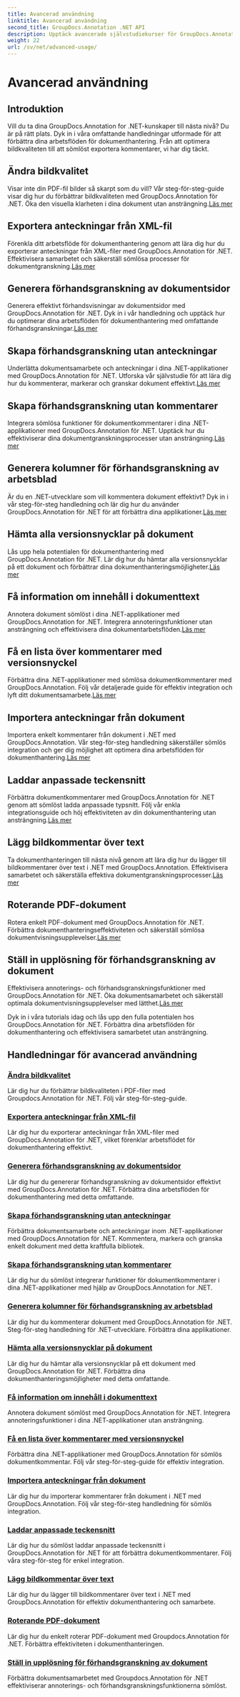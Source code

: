 ```yaml
---
title: Avancerad användning
linktitle: Avancerad användning
second_title: GroupDocs.Annotation .NET API
description: Upptäck avancerade självstudiekurser för GroupDocs.Annotation .NET. Förbättra dokumenthanteringen med steg-för-steg-guider om bildkvalitet, anteckningsexport med mera.
weight: 22
url: /sv/net/advanced-usage/
---
```


# Avancerad användning

## Introduktion

Vill du ta dina GroupDocs.Annotation for .NET-kunskaper till nästa nivå? Du är på rätt plats. Dyk in i våra omfattande handledningar utformade för att förbättra dina arbetsflöden för dokumenthantering. Från att optimera bildkvaliteten till att sömlöst exportera kommentarer, vi har dig täckt.

## Ändra bildkvalitet
 Visar inte din PDF-fil bilder så skarpt som du vill? Vår steg-för-steg-guide visar dig hur du förbättrar bildkvaliteten med GroupDocs.Annotation för .NET. Öka den visuella klarheten i dina dokument utan ansträngning.[Läs mer](./change-image-quality/)

## Exportera anteckningar från XML-fil
 Förenkla ditt arbetsflöde för dokumenthantering genom att lära dig hur du exporterar anteckningar från XML-filer med GroupDocs.Annotation för .NET. Effektivisera samarbetet och säkerställ sömlösa processer för dokumentgranskning.[Läs mer](./export-annotations-xml-file/)

## Generera förhandsgranskning av dokumentsidor
Generera effektivt förhandsvisningar av dokumentsidor med GroupDocs.Annotation för .NET. Dyk in i vår handledning och upptäck hur du optimerar dina arbetsflöden för dokumenthantering med omfattande förhandsgranskningar.[Läs mer](./generate-document-pages-preview/)

## Skapa förhandsgranskning utan anteckningar
 Underlätta dokumentsamarbete och anteckningar i dina .NET-applikationer med GroupDocs.Annotation för .NET. Utforska vår självstudie för att lära dig hur du kommenterar, markerar och granskar dokument effektivt.[Läs mer](./generate-preview-without-annotations/)

## Skapa förhandsgranskning utan kommentarer
 Integrera sömlösa funktioner för dokumentkommentarer i dina .NET-applikationer med GroupDocs.Annotation för .NET. Upptäck hur du effektiviserar dina dokumentgranskningsprocesser utan ansträngning.[Läs mer](./generate-preview-without-comments/)

## Generera kolumner för förhandsgranskning av arbetsblad
 Är du en .NET-utvecklare som vill kommentera dokument effektivt? Dyk in i vår steg-för-steg handledning och lär dig hur du använder GroupDocs.Annotation för .NET för att förbättra dina applikationer.[Läs mer](./generate-preview-worksheet-columns/)

## Hämta alla versionsnycklar på dokument
Lås upp hela potentialen för dokumenthantering med GroupDocs.Annotation för .NET. Lär dig hur du hämtar alla versionsnycklar på ett dokument och förbättrar dina dokumenthanteringsmöjligheter.[Läs mer](./get-all-version-keys-document/)

## Få information om innehåll i dokumenttext
 Annotera dokument sömlöst i dina .NET-applikationer med GroupDocs.Annotation for .NET. Integrera annoteringsfunktioner utan ansträngning och effektivisera dina dokumentarbetsflöden.[Läs mer](./get-document-text-content-information/)

## Få en lista över kommentarer med versionsnyckel
 Förbättra dina .NET-applikationer med sömlösa dokumentkommentarer med GroupDocs.Annotation. Följ vår detaljerade guide för effektiv integration och lyft ditt dokumentsamarbete.[Läs mer](./get-list-annotations-version-key/)

## Importera anteckningar från dokument
 Importera enkelt kommentarer från dokument i .NET med GroupDocs.Annotation. Vår steg-för-steg handledning säkerställer sömlös integration och ger dig möjlighet att optimera dina arbetsflöden för dokumenthantering.[Läs mer](./import-annotations-from-document/)

## Laddar anpassade teckensnitt
Förbättra dokumentkommentarer med GroupDocs.Annotation för .NET genom att sömlöst ladda anpassade typsnitt. Följ vår enkla integrationsguide och höj effektiviteten av din dokumenthantering utan ansträngning.[Läs mer](./loading-custom-fonts/)

## Lägg bildkommentar över text
 Ta dokumenthanteringen till nästa nivå genom att lära dig hur du lägger till bildkommentarer över text i .NET med GroupDocs.Annotation. Effektivisera samarbetet och säkerställa effektiva dokumentgranskningsprocesser.[Läs mer](./put-image-annotation-over-text/)

## Roterande PDF-dokument
 Rotera enkelt PDF-dokument med GroupDocs.Annotation för .NET. Förbättra dokumenthanteringseffektiviteten och säkerställ sömlösa dokumentvisningsupplevelser.[Läs mer](./rotating-pdf-documents/)

## Ställ in upplösning för förhandsgranskning av dokument
 Effektivisera annoterings- och förhandsgranskningsfunktioner med GroupDocs.Annotation för .NET. Öka dokumentsamarbetet och säkerställ optimala dokumentvisningsupplevelser med lätthet.[Läs mer](./set-document-preview-resolution/)

Dyk in i våra tutorials idag och lås upp den fulla potentialen hos GroupDocs.Annotation för .NET. Förbättra dina arbetsflöden för dokumenthantering och effektivisera samarbetet utan ansträngning.
## Handledningar för avancerad användning
### [Ändra bildkvalitet](./change-image-quality/)
Lär dig hur du förbättrar bildkvaliteten i PDF-filer med Groupdocs.Annotation för .NET. Följ vår steg-för-steg-guide.
### [Exportera anteckningar från XML-fil](./export-annotations-xml-file/)
Lär dig hur du exporterar anteckningar från XML-filer med GroupDocs.Annotation för .NET, vilket förenklar arbetsflödet för dokumenthantering effektivt.
### [Generera förhandsgranskning av dokumentsidor](./generate-document-pages-preview/)
Lär dig hur du genererar förhandsgranskning av dokumentsidor effektivt med GroupDocs.Annotation för .NET. Förbättra dina arbetsflöden för dokumenthantering med detta omfattande.
### [Skapa förhandsgranskning utan anteckningar](./generate-preview-without-annotations/)
Förbättra dokumentsamarbete och anteckningar inom .NET-applikationer med GroupDocs.Annotation för .NET. Kommentera, markera och granska enkelt dokument med detta kraftfulla bibliotek.
### [Skapa förhandsgranskning utan kommentarer](./generate-preview-without-comments/)
Lär dig hur du sömlöst integrerar funktioner för dokumentkommentarer i dina .NET-applikationer med hjälp av GroupDocs.Annotation for .NET.
### [Generera kolumner för förhandsgranskning av arbetsblad](./generate-preview-worksheet-columns/)
Lär dig hur du kommenterar dokument med GroupDocs.Annotation för .NET. Steg-för-steg handledning för .NET-utvecklare. Förbättra dina applikationer.
### [Hämta alla versionsnycklar på dokument](./get-all-version-keys-document/)
Lär dig hur du hämtar alla versionsnycklar på ett dokument med GroupDocs.Annotation för .NET. Förbättra dina dokumenthanteringsmöjligheter med detta omfattande.
### [Få information om innehåll i dokumenttext](./get-document-text-content-information/)
Annotera dokument sömlöst med GroupDocs.Annotation för .NET. Integrera annoteringsfunktioner i dina .NET-applikationer utan ansträngning.
### [Få en lista över kommentarer med versionsnyckel](./get-list-annotations-version-key/)
Förbättra dina .NET-applikationer med GroupDocs.Annotation för sömlös dokumentkommentar. Följ vår steg-för-steg-guide för effektiv integration.
### [Importera anteckningar från dokument](./import-annotations-from-document/)
Lär dig hur du importerar kommentarer från dokument i .NET med GroupDocs.Annotation. Följ vår steg-för-steg handledning för sömlös integration.
### [Laddar anpassade teckensnitt](./loading-custom-fonts/)
Lär dig hur du sömlöst laddar anpassade teckensnitt i GroupDocs.Annotation för .NET för att förbättra dokumentkommentarer. Följ våra steg-för-steg för enkel integration.
### [Lägg bildkommentar över text](./put-image-annotation-over-text/)
Lär dig hur du lägger till bildkommentarer över text i .NET med GroupDocs.Annotation för effektiv dokumenthantering och samarbete.
### [Roterande PDF-dokument](./rotating-pdf-documents/)
Lär dig hur du enkelt roterar PDF-dokument med Groupdocs.Annotation för .NET. Förbättra effektiviteten i dokumenthanteringen.
### [Ställ in upplösning för förhandsgranskning av dokument](./set-document-preview-resolution/)
Förbättra dokumentsamarbetet med Groupdocs.Annotation för .NET effektiviserar annoterings- och förhandsgranskningsfunktionerna sömlöst.